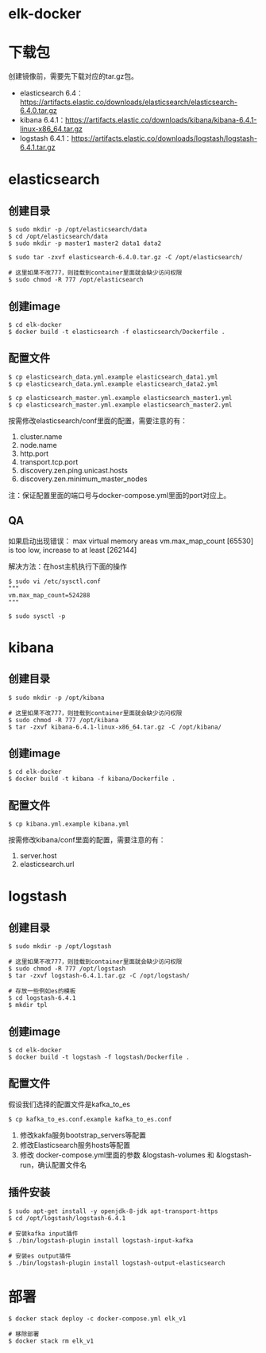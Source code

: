 # elk-docker
# 下载包
创建镜像前，需要先下载对应的tar.gz包。
- elasticsearch 6.4：https://artifacts.elastic.co/downloads/elasticsearch/elasticsearch-6.4.0.tar.gz
- kibana 6.4.1：https://artifacts.elastic.co/downloads/kibana/kibana-6.4.1-linux-x86_64.tar.gz
- logstash 6.4.1：https://artifacts.elastic.co/downloads/logstash/logstash-6.4.1.tar.gz

# elasticsearch
## 创建目录
```
$ sudo mkdir -p /opt/elasticsearch/data
$ cd /opt/elasticsearch/data
$ sudo mkdir -p master1 master2 data1 data2

$ sudo tar -zxvf elasticsearch-6.4.0.tar.gz -C /opt/elasticsearch/

# 这里如果不改777，则挂载到container里面就会缺少访问权限
$ sudo chmod -R 777 /opt/elasticsearch
```

## 创建image
```
$ cd elk-docker
$ docker build -t elasticsearch -f elasticsearch/Dockerfile .
```

## 配置文件
```
$ cp elasticsearch_data.yml.example elasticsearch_data1.yml
$ cp elasticsearch_data.yml.example elasticsearch_data2.yml

$ cp elasticsearch_master.yml.example elasticsearch_master1.yml
$ cp elasticsearch_master.yml.example elasticsearch_master2.yml
```
按需修改elasticsearch/conf里面的配置，需要注意的有：
1. cluster.name
2. node.name
3. http.port
4. transport.tcp.port
5. discovery.zen.ping.unicast.hosts
6. discovery.zen.minimum_master_nodes

注：保证配置里面的端口号与docker-compose.yml里面的port对应上。

## QA
如果启动出现错误：
max virtual memory areas vm.max_map_count [65530] is too low, increase to at least [262144]

解决方法：在host主机执行下面的操作
```
$ sudo vi /etc/sysctl.conf
"""
vm.max_map_count=524288
"""

$ sudo sysctl -p
```

# kibana
## 创建目录
```
$ sudo mkdir -p /opt/kibana

# 这里如果不改777，则挂载到container里面就会缺少访问权限
$ sudo chmod -R 777 /opt/kibana
$ tar -zxvf kibana-6.4.1-linux-x86_64.tar.gz -C /opt/kibana/
```

## 创建image
```
$ cd elk-docker
$ docker build -t kibana -f kibana/Dockerfile .
```

## 配置文件
```
$ cp kibana.yml.example kibana.yml
```
按需修改kibana/conf里面的配置，需要注意的有：
1. server.host
2. elasticsearch.url


# logstash
## 创建目录
```
$ sudo mkdir -p /opt/logstash

# 这里如果不改777，则挂载到container里面就会缺少访问权限
$ sudo chmod -R 777 /opt/logstash
$ tar -zxvf logstash-6.4.1.tar.gz -C /opt/logstash/

# 存放一些例如es的模板
$ cd logstash-6.4.1
$ mkdir tpl
```

## 创建image
```
$ cd elk-docker
$ docker build -t logstash -f logstash/Dockerfile .
```

## 配置文件
假设我们选择的配置文件是kafka_to_es
```
$ cp kafka_to_es.conf.example kafka_to_es.conf
```
1. 修改kakfa服务bootstrap_servers等配置
2. 修改Elasticsearch服务hosts等配置
3. 修改 docker-compose.yml里面的参数 &logstash-volumes 和  &logstash-run，确认配置文件名

## 插件安装
```
$ sudo apt-get install -y openjdk-8-jdk apt-transport-https
$ cd /opt/logstash/logstash-6.4.1

# 安装kafka input插件
$ ./bin/logstash-plugin install logstash-input-kafka

# 安装es output插件
$ ./bin/logstash-plugin install logstash-output-elasticsearch
```

# 部署
```
$ docker stack deploy -c docker-compose.yml elk_v1

# 移除部署
$ docker stack rm elk_v1
```